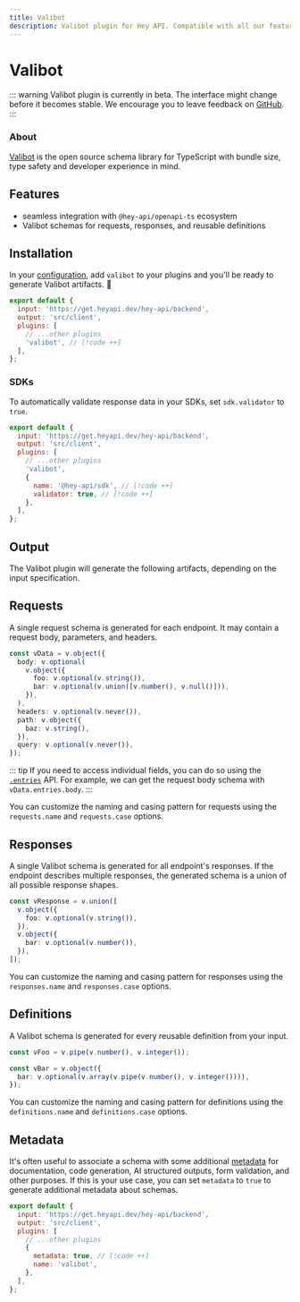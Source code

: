 ```yaml
---
title: Valibot
description: Valibot plugin for Hey API. Compatible with all our features.
---
```


<!-- <script setup>
import { embedProject } from '../../embed'
</script> -->

# Valibot

::: warning
Valibot plugin is currently in beta. The interface might change before it becomes stable. We encourage you to leave feedback on [GitHub](https://github.com/hey-api/openapi-ts/issues/1474).
:::

### About

[Valibot](https://valibot.dev) is the open source schema library for TypeScript with bundle size, type safety and developer experience in mind.

<!-- ### Demo

<button class="buttonLink" @click="(event) => embedProject('hey-api-client-fetch-plugin-valibot-example')(event)">
Launch demo
</button> -->

## Features

- seamless integration with `@hey-api/openapi-ts` ecosystem
- Valibot schemas for requests, responses, and reusable definitions

## Installation

In your [configuration](/openapi-ts/get-started), add `valibot` to your plugins and you'll be ready to generate Valibot artifacts. :tada:

```js
export default {
  input: 'https://get.heyapi.dev/hey-api/backend',
  output: 'src/client',
  plugins: [
    // ...other plugins
    'valibot', // [!code ++]
  ],
};
```

### SDKs

To automatically validate response data in your SDKs, set `sdk.validator` to `true`.

```js
export default {
  input: 'https://get.heyapi.dev/hey-api/backend',
  output: 'src/client',
  plugins: [
    // ...other plugins
    'valibot',
    {
      name: '@hey-api/sdk', // [!code ++]
      validator: true, // [!code ++]
    },
  ],
};
```

## Output

The Valibot plugin will generate the following artifacts, depending on the input specification.

## Requests

A single request schema is generated for each endpoint. It may contain a request body, parameters, and headers.

```ts
const vData = v.object({
  body: v.optional(
    v.object({
      foo: v.optional(v.string()),
      bar: v.optional(v.union([v.number(), v.null()])),
    }),
  ),
  headers: v.optional(v.never()),
  path: v.object({
    baz: v.string(),
  }),
  query: v.optional(v.never()),
});
```

::: tip
If you need to access individual fields, you can do so using the [`.entries`](https://valibot.dev/api/object/) API. For example, we can get the request body schema with `vData.entries.body`.
:::

You can customize the naming and casing pattern for requests using the `requests.name` and `requests.case` options.

## Responses

A single Valibot schema is generated for all endpoint's responses. If the endpoint describes multiple responses, the generated schema is a union of all possible response shapes.

```ts
const vResponse = v.union([
  v.object({
    foo: v.optional(v.string()),
  }),
  v.object({
    bar: v.optional(v.number()),
  }),
]);
```

You can customize the naming and casing pattern for responses using the `responses.name` and `responses.case` options.

## Definitions

A Valibot schema is generated for every reusable definition from your input.

```ts
const vFoo = v.pipe(v.number(), v.integer());

const vBar = v.object({
  bar: v.optional(v.array(v.pipe(v.number(), v.integer()))),
});
```

You can customize the naming and casing pattern for definitions using the `definitions.name` and `definitions.case` options.

## Metadata

It's often useful to associate a schema with some additional [metadata](https://valibot.dev/api/metadata/) for documentation, code generation, AI structured outputs, form validation, and other purposes. If this is your use case, you can set `metadata` to `true` to generate additional metadata about schemas.

```js
export default {
  input: 'https://get.heyapi.dev/hey-api/backend',
  output: 'src/client',
  plugins: [
    // ...other plugins
    {
      metadata: true, // [!code ++]
      name: 'valibot',
    },
  ],
};
```

<!--@include: ../../examples.md-->
<!--@include: ../../sponsors.md-->
